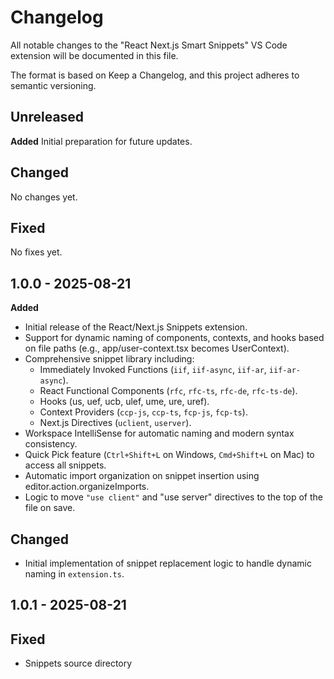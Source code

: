 # Changelog

All notable changes to the "React Next.js Smart Snippets" VS Code extension will be documented in this file.

The format is based on Keep a Changelog, and this project adheres to semantic versioning.

## Unreleased

**Added**
Initial preparation for future updates.

## Changed
No changes yet.

## Fixed
No fixes yet.

## 1.0.0 - 2025-08-21

__Added__

- Initial release of the React/Next.js Snippets extension.
- Support for dynamic naming of components, contexts, and hooks based on file paths (e.g., app/user-context.tsx becomes UserContext).
- Comprehensive snippet library including:
  - Immediately Invoked Functions (`iif`, `iif-async`, `iif-ar`, `iif-ar-async`).
  - React Functional Components (`rfc`, `rfc-ts`, `rfc-de`, `rfc-ts-de`).
  - Hooks (us, uef, ucb, ulef, ume, ure, uref).
  - Context Providers (`ccp-js`, `ccp-ts`, `fcp-js`, `fcp-ts`).
  - Next.js Directives (`uclient`, `userver`).
- Workspace IntelliSense for automatic naming and modern syntax consistency.
- Quick Pick feature (`Ctrl+Shift+L` on Windows, `Cmd+Shift+L` on Mac) to access all snippets.
- Automatic import organization on snippet insertion using editor.action.organizeImports.
- Logic to move `"use client"` and "use server" directives to the top of the file on save.

## Changed
- Initial implementation of snippet replacement logic to handle dynamic naming in `extension.ts`.

## 1.0.1 - 2025-08-21

## Fixed
- Snippets source directory
